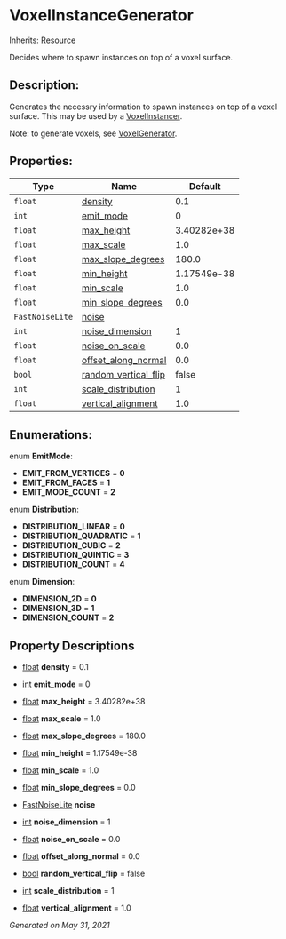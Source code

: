 # VoxelInstanceGenerator

Inherits: [Resource](https://docs.godotengine.org/en/stable/classes/class_resource.html)


Decides where to spawn instances on top of a voxel surface.

## Description: 

Generates the necessry information to spawn instances on top of a voxel surface. This may be used by a [VoxelInstancer](VoxelInstancer.md).

Note: to generate voxels, see [VoxelGenerator](VoxelGenerator.md).

## Properties: 


Type             | Name                                             | Default     
---------------- | ------------------------------------------------ | ------------
`float`          | [density](#i_density)                            | 0.1         
`int`            | [emit_mode](#i_emit_mode)                        | 0           
`float`          | [max_height](#i_max_height)                      | 3.40282e+38 
`float`          | [max_scale](#i_max_scale)                        | 1.0         
`float`          | [max_slope_degrees](#i_max_slope_degrees)        | 180.0       
`float`          | [min_height](#i_min_height)                      | 1.17549e-38 
`float`          | [min_scale](#i_min_scale)                        | 1.0         
`float`          | [min_slope_degrees](#i_min_slope_degrees)        | 0.0         
`FastNoiseLite`  | [noise](#i_noise)                                |             
`int`            | [noise_dimension](#i_noise_dimension)            | 1           
`float`          | [noise_on_scale](#i_noise_on_scale)              | 0.0         
`float`          | [offset_along_normal](#i_offset_along_normal)    | 0.0         
`bool`           | [random_vertical_flip](#i_random_vertical_flip)  | false       
`int`            | [scale_distribution](#i_scale_distribution)      | 1           
`float`          | [vertical_alignment](#i_vertical_alignment)      | 1.0         
<p></p>

## Enumerations: 

enum **EmitMode**: 

- **EMIT_FROM_VERTICES** = **0**
- **EMIT_FROM_FACES** = **1**
- **EMIT_MODE_COUNT** = **2**

enum **Distribution**: 

- **DISTRIBUTION_LINEAR** = **0**
- **DISTRIBUTION_QUADRATIC** = **1**
- **DISTRIBUTION_CUBIC** = **2**
- **DISTRIBUTION_QUINTIC** = **3**
- **DISTRIBUTION_COUNT** = **4**

enum **Dimension**: 

- **DIMENSION_2D** = **0**
- **DIMENSION_3D** = **1**
- **DIMENSION_COUNT** = **2**


## Property Descriptions

- [float](https://docs.godotengine.org/en/stable/classes/class_float.html)<span id="i_density"></span> **density** = 0.1


- [int](https://docs.godotengine.org/en/stable/classes/class_int.html)<span id="i_emit_mode"></span> **emit_mode** = 0


- [float](https://docs.godotengine.org/en/stable/classes/class_float.html)<span id="i_max_height"></span> **max_height** = 3.40282e+38


- [float](https://docs.godotengine.org/en/stable/classes/class_float.html)<span id="i_max_scale"></span> **max_scale** = 1.0


- [float](https://docs.godotengine.org/en/stable/classes/class_float.html)<span id="i_max_slope_degrees"></span> **max_slope_degrees** = 180.0


- [float](https://docs.godotengine.org/en/stable/classes/class_float.html)<span id="i_min_height"></span> **min_height** = 1.17549e-38


- [float](https://docs.godotengine.org/en/stable/classes/class_float.html)<span id="i_min_scale"></span> **min_scale** = 1.0


- [float](https://docs.godotengine.org/en/stable/classes/class_float.html)<span id="i_min_slope_degrees"></span> **min_slope_degrees** = 0.0


- [FastNoiseLite](FastNoiseLite.md)<span id="i_noise"></span> **noise**


- [int](https://docs.godotengine.org/en/stable/classes/class_int.html)<span id="i_noise_dimension"></span> **noise_dimension** = 1


- [float](https://docs.godotengine.org/en/stable/classes/class_float.html)<span id="i_noise_on_scale"></span> **noise_on_scale** = 0.0


- [float](https://docs.godotengine.org/en/stable/classes/class_float.html)<span id="i_offset_along_normal"></span> **offset_along_normal** = 0.0


- [bool](https://docs.godotengine.org/en/stable/classes/class_bool.html)<span id="i_random_vertical_flip"></span> **random_vertical_flip** = false


- [int](https://docs.godotengine.org/en/stable/classes/class_int.html)<span id="i_scale_distribution"></span> **scale_distribution** = 1


- [float](https://docs.godotengine.org/en/stable/classes/class_float.html)<span id="i_vertical_alignment"></span> **vertical_alignment** = 1.0


_Generated on May 31, 2021_
